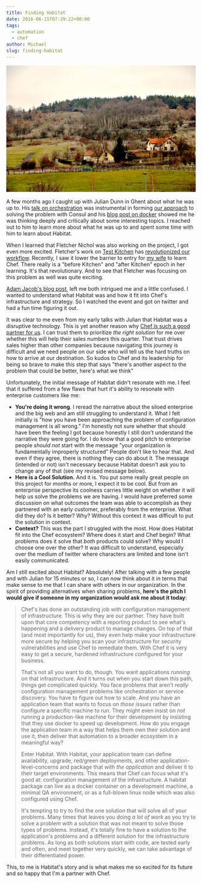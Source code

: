 ```yaml
---
title: Finding Habitat
date: 2016-06-15T07:39:22+00:00
tags: 
  - automation
  - chef
author: Michael
slug: finding-habitat
---
```

<div class="full-width">
  <img src="/images/feature-finding-habitat.jpg" alt="Finding Habitat" />
</div>

A few months ago I caught up with Julian Dunn in Ghent about what he was up to. His [talk on orchestration](https://www.youtube.com/watch?v=kfF9IATUask) was instrumental in forming [our approach](/orchestration-maturity-model-with-chef/) to solving the problem with Consul and his [blog post on docker](http://www.juliandunn.net/2015/12/04/the-oncoming-train-of-enterprise-container-deployments/) showed me he was thinking deeply and critically about some interesting topics. I reached out to him to learn more about what he was up to and spent some time with him to learn about Habitat.

When I learned that Fletcher Nichol was also working on the project, I got even more excited. Fletcher's work on [Test Kitchen](http://kitchen.ci/) has [revolutionized our workflow](/test-kitchen-required-not-optional/). Recently, I saw it lower the barrier to entry for [my wife](http://www.anniehedgie.com/) to learn Chef. There really is a "before Kitchen" and "after Kitchen" epoch in her learning. It's that revolutionary. And to see that Fletcher was focusing on this problem as well was quite exciting.

[Adam Jacob's blog post ](https://www.chef.io/blog/2016/06/14/introducing-habitat/) left me both intrigued me and a little confused. I wanted to understand what Habitat was and how it fit into Chef's infrastructure and strategy. So I watched the event and got on twitter and had a fun time figuring it out.

It was clear to me even from my early talks with Julian that Habitat was a disruptive technology. This is yet another reason why [Chef is such a good partner for us](/technology-partnership/). I can trust them to prioritize _the right solution_ for me over whether this will help their sales numbers this quarter. That trust drives sales higher than other companies because navigating this journey is difficult and we need people on our side who will tell us the hard truths on how to arrive at our destination. So kudos to Chef and its leadership for being so brave to make this step that says "there's another aspect to the problem that could be better, here's what we think"

Unfortunately, the initial message of Habitat didn't resonate with me. I feel that it suffered from a few flaws that hurt it's ability to resonate with enterprise customers like me:

  * **You're doing it wrong**. I reread the narrative about the siloed enterprise and the big web and am still struggling to understand it. What I felt initially is "how you have been approaching the problem of configuration management is all wrong." I'm honestly not sure whether that should have been the feeling I got because honestly I still don't understand the narrative they were going for. I do know that a good pitch to enterprise people _should not_ start with the message "your organization is fundamentally improperly structured" People don't like to hear that. And even if they agree, there is nothing they can do about it. The message (intended or not) isn't necessary because Habitat doesn't ask you to change any of that (see my revised message below).
  * **Here is a Cool Solution.** And it is. You put some really great people on this project for months or more, I expect it to be cool. But from an enterprise perspective its coolness carries little weight on whether it will help us solve the problems we are having. I would have preferred some discussion on what outcomes the team was able to accomplish as they partnered with an early customer, preferably from the enterprise. What did they do? Is it better? Why? Without this context it was difficult to put the solution in context.
  * **Context?** This was the part I struggled with the most. How does Habitat fit into the Chef ecosystem? Where does it start and Chef begin? What problems does it solve that _both_ products could solve? Why would I choose one over the other? It was difficult to understand, especially over the medium of twitter where characters are limited and tone isn't easily communicated.

Am I still excited about Habitat? Absolutely! After talking with a few people and with Julian for 15 minutes or so, I can now think about it in terms that make sense to me that I can share with others in our organization. In the spirit of providing alternatives when sharing problems, **here's the pitch I would give if someone in my organization would ask me about it today**:

> Chef's has done an outstanding job with configuration management of infrastructure. This is why they are our partner. They have built upon that core competency with a reporting product to see what's happening and a delivery product to manage changes. On top of that (and most importantly for us), they even help make your infrastructure more secure by helping you scan your infrastructure for security vulnerabilities and use Chef to remediate them. With Chef it is very easy to get a secure, hardened infrastructure configured for your business.
> 
> That's not all you want to do, though. You want applications _running_ on that infrastructure. And it turns out when you start down this path, things get complicated quickly. You face problems that aren't _really_ configuration management problems like orchestration or service discovery. You have to figure out how to scale. And you have an application team that wants to focus on _those issues_ rather than configure a specific machine to run. They might even insist on _not_ running a production-like machine for their development by insisting that they use docker to speed up development. How do you engage the application team in a way that helps them own their solution and use it, then deliver that automation to a broader ecosystem in a meaningful way?
> 
> Enter Habitat. With Habitat, your application team can define availability, upgrade, red/green deployments, and other application-level-concerns and package that _with the application_ and deliver it to their target environments. This means that Chef can focus what it's good at: configuration management of the infrastructure. A habitat package can live as a docker container on a development machine, a minimal QA environment, or as a full-blown linux node which was also configured using Chef.
> 
> It's tempting to try to find the one solution that will solve all of your problems. Many times that leaves you doing _a lot of work_ as you try to solve a problem with a solution that was not meant to solve those types of problems. Instead, it's totally fine to have a solution to the application's problems and a different solution for the infrastructure problems. As long as both solutions start with code, are tested early and often, and meet together very quickly, we can take advantage of their differentiated power.

This, to me is Habitat's story and is what makes me so excited for its future and so happy that I'm a partner with Chef.
